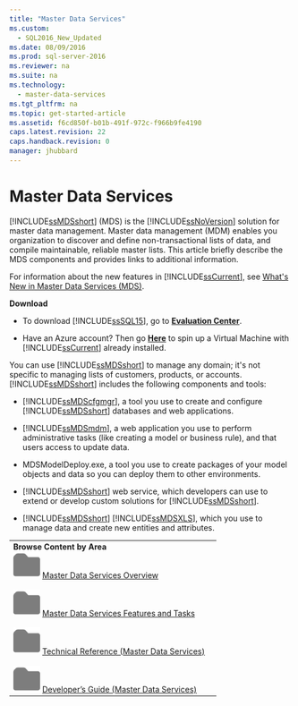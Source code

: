 ```yaml
---
title: "Master Data Services"
ms.custom: 
  - SQL2016_New_Updated
ms.date: 08/09/2016
ms.prod: sql-server-2016
ms.reviewer: na
ms.suite: na
ms.technology: 
  - master-data-services
ms.tgt_pltfrm: na
ms.topic: get-started-article
ms.assetid: f6cd850f-b01b-491f-972c-f966b9fe4190
caps.latest.revision: 22
caps.handback.revision: 0
manager: jhubbard
---
```

# Master Data Services
[!INCLUDE[ssMDSshort](../../Topics/TopicNameContainA/tokens/ssMDSshort_md.md)] (MDS) is the [!INCLUDE[ssNoVersion](../../Topics/TopicNameContainA/tokens/ssNoVersion_md.md)] solution for master data management. Master data management (MDM) enables you organization to discover and define non-transactional lists of data, and compile maintainable, reliable master lists. This article briefly describe the MDS components and provides links to additional information.  
  
 For information about the new features in [!INCLUDE[ssCurrent](../../Topics/TopicNameContainA/tokens/ssCurrent_md.md)], see [What's New in Master Data Services (MDS)](../../Topics/TopicNameNotContainA/What-s-New-in-Master-Data-Services--MDS-.md).  
  
 **Download**  
  
-   To download [!INCLUDE[ssSQL15](../../Topics/TopicNameContainA/tokens/ssSQL15_md.md)], go to  **[Evaluation Center](https://www.microsoft.com/en-us/evalcenter/evaluate-sql-server-2016)**.  
  
-   Have an Azure account?  Then go **[Here](https://azure.microsoft.com/en-us/marketplace/partners/microsoft/sqlserver2016rc0evaluationwindowsserver2012r2/?wt.mc_id=sqL16_vm)** to spin up a Virtual Machine with [!INCLUDE[ssCurrent](../../Topics/TopicNameContainA/tokens/ssCurrent_md.md)] already installed.  
  
 You can use [!INCLUDE[ssMDSshort](../../Topics/TopicNameContainA/tokens/ssMDSshort_md.md)] to manage any domain; it's not specific to managing lists of customers, products, or accounts. [!INCLUDE[ssMDSshort](../../Topics/TopicNameContainA/tokens/ssMDSshort_md.md)] includes the following components and tools:  
  
-   [!INCLUDE[ssMDScfgmgr](../../Topics/TopicNameContainA/tokens/ssMDScfgmgr_md.md)], a tool you use to create and configure [!INCLUDE[ssMDSshort](../../Topics/TopicNameContainA/tokens/ssMDSshort_md.md)] databases and web applications.  
  
-   [!INCLUDE[ssMDSmdm](../../Topics/TopicNameContainA/tokens/ssMDSmdm_md.md)], a web application you use to perform administrative tasks (like creating a model or business rule), and that users access to update data.  
  
-   MDSModelDeploy.exe, a tool you use to create packages of your model objects and data so you can deploy them to other environments.  
  
-   [!INCLUDE[ssMDSshort](../../Topics/TopicNameContainA/tokens/ssMDSshort_md.md)] web service, which developers can use to extend or develop custom solutions for [!INCLUDE[ssMDSshort](../../Topics/TopicNameContainA/tokens/ssMDSshort_md.md)].  
  
-   [!INCLUDE[ssMDSshort](../../Topics/TopicNameContainA/tokens/ssMDSshort_md.md)] [!INCLUDE[ssMDSXLS](../../Topics/TopicNameContainA/tokens/ssMDSXLS_md.md)], which you use to manage data and create new entities and attributes.  
  
|||  
|-|-|  
|**Browse Content by Area**<br /> ![Small File Folder Icon](../../Topics/TopicNameNotContainA/images/filefolder_small.png "filefolder_small") [Master Data Services Overview](../../Topics/TopicNameNotContainA/Master-Data-Services-Overview--MDS-.md)<br /><br /> ![Small File Folder Icon](../../Topics/TopicNameNotContainA/images/filefolder_small.png "filefolder_small") [Master Data Services Features and Tasks](../../Topics/TopicNameNotContainA/Master-Data-Services-Features-and-Tasks.md)<br /><br /> ![Small File Folder Icon](../../Topics/TopicNameNotContainA/images/filefolder_small.png "filefolder_small") [Technical Reference (Master Data Services)](../../Topics/TopicNameNotContainA/Technical-Reference--Master-Data-Services-.md)<br /><br /> ![Small File Folder Icon](../../Topics/TopicNameNotContainA/images/filefolder_small.png "filefolder_small") [Developer’s Guide (Master Data Services)](assetId:///067b1f69-84eb-4a13-b220-120cd63704b4)||